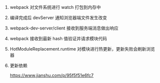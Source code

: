 <!-- @format -->

1. webpack 对文件系统进行 watch 打包到内存中

2. 编译完成后 devServer 通知浏览器端文件发生改变

3. webpack-dev-server/client 接收到服务端消息做出响应

4. webpack 接收到最新 hash 值验证并请求模块代码

5. HotModuleReplacement.runtime 对模块进行热更新，更新失败会刷新浏览器

6. 更新依赖

   https://www.jianshu.com/p/95f5f51e6fc7
